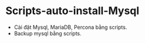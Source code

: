 # Scripts-auto-install-Mysql
- Cài đặt Mysql, MariaDB, Percona  bằng scripts.
- Backup mysql bằng scripts.

